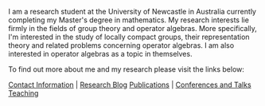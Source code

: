 I am a research student at the University of Newcastle in Australia currently completing my Master's degree in mathematics. My research interests lie firmly in the fields of group theory and operator algebras. More specifically, I'm interested in the study of locally compact groups, their representation theory and related problems concerning operator algebras. I am also interested in operator algebras as a topic in themselves.

To find out more about me and my research please visit the links below:


[Contact Information](./contactinfo.html) | [Research Blog](./blog.html)
[Publications](./publications.html) | [Conferences and Talks](./conf_talks.html)
[Teaching](./teaching.html)
